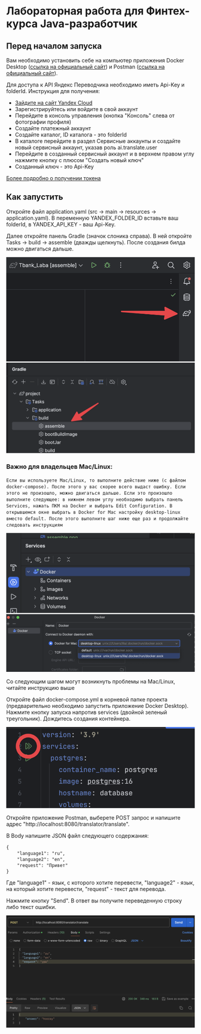 # Лабораторная работа для Финтех-курса Java-разработчик

## Перед началом запуска
Вам необходимо установить себе на компьютер приложения Docker Desktop ([ссылка на официальный сайт](https://www.docker.com/products/docker-desktop/)) и Postman ([ссылка на официальный сайт](https://www.postman.com/downloads/)).

Для доступа к API Яндекс Переводчика необходимо иметь Api-Key и folderId. Инструкция для получения:
* [Зайдите на сайт Yandex Cloud](https://yandex.cloud/ru/)
* Зарегистрируйтесь или войдите в свой аккаунт
* Перейдите в консоль управления (кнопка "Консоль" слева от фотографии профиля)
* Создайте платежный аккаунт
* Создайте каталог, ID каталога - это folderId
* В каталоге перейдите в раздел Сервисные аккаунты и создайте новый сервисный аккаунт, указав роль ai.translate.user
* Перейдите в созданный сервисный аккаунт и в верхнем правом углу нажмите кнопку с плюсом "Создать новый ключ"
* Созданный ключ - это Api-Key

[Более подробно о получении токена](https://yandex.cloud/ru/docs/translate/operations/sa-api-key)

## Как запустить
Откройте файл application.yaml (src -> main -> resources -> application.yaml). В переменную YANDEX_FOLDER_ID вставьте ваш folderId, в YANDEX_API_KEY - ваш Api-Key.

Далее откройте панель Gradle (значок слоника справа). В ней откройте Tasks -> build -> assemble (дважды щелкнуть). После создания билда можно двигаться дальше.

![alter text](gradle.png)
![alter text](assemble.png)


### Важно для владельцев Mac/Linux:
``
Если вы используете Mac/Linux, то выполните действие ниже (с файлом docker-compose). После этого у вас скорее всего выдаст ошибку. Если этого не произошло, можно двигаться дальше. Если это произошло выполните следующее: в нижнем левом углу необходимо выбрать панель Services, нажать ПКМ на Docker и выбрать Edit Configuration. В открывшемся окне выбрать в Docker for Mac настройку desktop-linux вместо default. После этого выполните шаг ниже еще раз и продолжайте следовать инструкциям
``

![alter text](docker.png)
![alter text](docker2.png)


Со следующим шагом могут возникнуть проблемы на Mac/Linux, читайте инструкцию выше

Откройте файл docker-compose.yml в корневой папке проекта (предварительно необходимо запустить приложение Docker Desktop). Нажмите кнопку запуска напротив services (двойной зеленый треугольник). Дождитесь создания контейнера.

![alter text](docker3.png)


Откройте приложение Postman, выберете POST запрос и напишите адрес "http://localhost:8080/translator/translate".

В Body напишите JSON файл следующего содержания:

```
{
    "language1": "ru",
    "language2": "en",
    "request": "Привет"
}
```
Где "language1" - язык, с которого хотите перевести, "language2" - язык, на который хотите перевести, "request" - текст для перевода.

Нажмите кнопку "Send". В ответ вы получите переведенную строку либо текст ошибки.

![alter text](postman.png)


